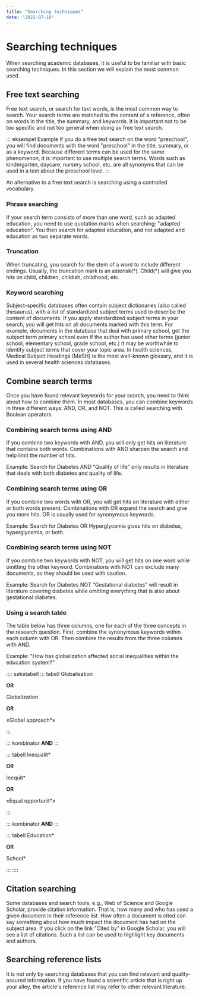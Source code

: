 ```yaml
---
title: "Searching techniques"
date: "2022-07-18"
---
```


# Searching techniques

When searching academic databases, it is useful to be familiar with basic searching techniques. In this section we will explain the most common used.

## Free text searching

Free text search, or search for text words, is the most common way to search. Your search terms are matched to the content of a reference, often on words in the title, the summary, and keywords. It is important not to be too specific and not too general when doing av free text search.

::: eksempel Example
If you do a free text search on the word "preschool", you will find documents with the word "preschool" in the title, summary, or as a keyword. Because different terms can be used for the same phenomenon, it is important to use multiple search terms. Words such as kindergarten, daycare, nursery school, etc. are all synonyms that can be used in a text about the preschool level.
:::

An alternative to a free text search is searching using a controlled vocabulary.

### Phrase searching

If your search term consists of more than one word, such as adapted education, you need to use quotation marks when searching: "adapted education". You then search for adapted education, and not adapted and education as two separate words.

### Truncation

When truncating, you search for the stem of a word to include different endings. Usually, the truncation mark is an asterisk(\*). Child(\*) will give you hits on child, children, childish, childhood, etc.

### Keyword searching

Subject-specific databases often contain subject dictionaries (also called thesaurus), with a list of standardized subject terms used to describe the content of documents. If you apply standardized subject terms in your search, you will get hits on all documents marked with this term. For example, documents in the database that deal with primary school, get the subject term primary school even if the author has used other terms (junior school, elementary school, grade school, etc.) It may be worthwhile to identify subject terms that cover your topic area. In health sciences, Medical Subject Headings (MeSH) is the most well-known glossary, and it is used in several health sciences databases.

## Combine search terms

Once you have found relevant keywords for your search, you need to think about how to combine them. In most databases, you can combine keywords in three different ways: AND, OR, and NOT. This is called searching with Boolean operators.

### Combining search terms using AND

If you combine two keywords with AND, you will only get hits on literature that contains both words. Combinations with AND sharpen the search and help limit the number of hits.

Example: Search for Diabetes AND “Quality of life” only results in literature that deals with both diabetes and quality of life.

<ClientOnly>
  <Venn 
    v-bind:sets="[
        {sets: ['diabetes'], size: 12}, 
        {sets: ['quality of life'], size: 12},
        {sets: ['diabetes','quality of life'], size: 3}
    ]" 
    text="Hits when doing AND search"
    type="and" />
</ClientOnly>

### Combining search terms using OR

If you combine two words with OR, you will get hits on literature with either or both words present. Combinations with OR expand the search and give you more hits. OR is usually used for synonymous keywords.

Example: Search for Diabetes OR Hyperglycemia gives hits on diabetes, hyperglycemia, or both.

<ClientOnly>
  <Venn 
    v-bind:sets="[
        {sets: ['diabetes'], size: 12}, 
        {sets: ['hyperglycemia'], size: 12},
        {sets: ['diabetes','hyperglycemia'], size: 3}
    ]" 
    text="Hits when doing a OR search"
    type="or" />
</ClientOnly>

### Combining search terms using NOT

If you combine two keywords with NOT, you will get hits on one word while omitting the other keyword. Combinations with NOT can exclude many documents, so they should be used with caution.

Example: Search for Diabetes NOT “Gestational diabetes” will result in literature covering diabetes while omitting everything that is also about gestational diabetes.

<ClientOnly>
  <Venn 
    v-bind:sets="[
        {sets: ['diabetes'], size: 12}, 
        {sets: ['gestational diabetes'], size: 12},
        {sets: ['diabetes','gestational diabetes'], size: 3}
    ]" 
    text="Hits when doing a NOT search"
    type="not" />
</ClientOnly>

### Using a search table

The table below has three columns, one for each of the three concepts in the research question. First, combine the synonymous keywords within each column with OR. Then combine the results from the three columns with AND.

Example: "How has globalization affected social inequalities within the education system?"


:::: søketabell 
::: tabell
Globalisation

**OR**

Globalization

**OR**

«Global approach*»

:::

::: kombinator
**AND**
:::

::: tabell
Inequalit*

**OR**

Inequit*

**OR**

«Equal opportunit*»


:::

::: kombinator
**AND**
:::

::: tabell
Education*

**OR**

School*


:::
::::

## Citation searching

Some databases and search tools, e.g., Web of Science and Google Scholar, provide citation information. That is, how many and who has used a given document in their reference list. How often a document is cited can say something about how much impact the document has had on the subject area. If you click on the link "Cited by" in Google Scholar, you will see a list of citations. Such a list can be used to highlight key documents and authors.

## Searching reference lists

It is not only by searching databases that you can find relevant and quality-assured information. If you have found a scientific article that is right up your alley, the article's reference list may refer to other relevant literature.

